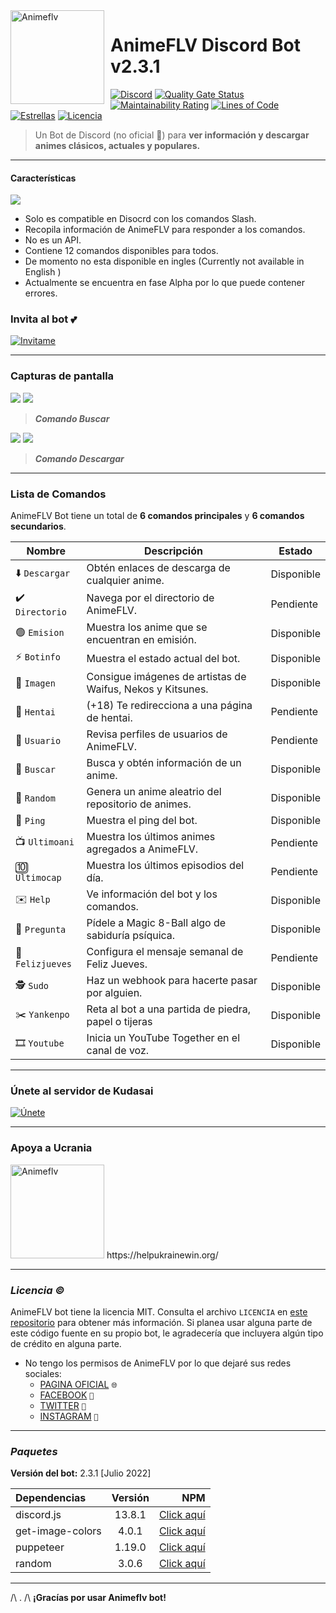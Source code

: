 <img width="150" height="150" align="left" style="float: left; margin: 0 10px 0 0;" alt="Animeflv" src="https://cdn.discordapp.com/avatars/938856255416569946/d5facd45ba90a6774f728365e9266b40.webp"> 

# AnimeFLV Discord Bot v2.3.1

[![Discord](https://img.shields.io/badge/discord.js-v13.8.1-red.svg?logo=npm)](https://www.npmjs.com/package/discord.js) [![Quality Gate Status](https://sonarcloud.io/api/project_badges/measure?project=Manzanitabot123_AnimeFLV_DiscordBOT&metric=alert_status)](https://sonarcloud.io/summary/new_code?id=Manzanitabot123_AnimeFLV_DiscordBOT) [![Maintainability Rating](https://sonarcloud.io/api/project_badges/measure?project=Manzanitabot123_AnimeFLV_DiscordBOT&metric=sqale_rating)](https://sonarcloud.io/summary/new_code?id=Manzanitabot123_AnimeFLV_DiscordBOT) [![Lines of Code](https://sonarcloud.io/api/project_badges/measure?project=Manzanitabot123_AnimeFLV_DiscordBOT&metric=ncloc)](https://sonarcloud.io/summary/new_code?id=Manzanitabot123_AnimeFLV_DiscordBOT) [![Estrellas](https://img.shields.io/github/stars/Manzanitabot123/AnimeFLV_DiscordBOT.svg)](https://github.com/Manzanitabot123/AnimeFLV_DiscordBOT) [![Licencia](https://img.shields.io/github/license/Manzanitabot123/AnimeFLV_DiscordBOT.svg)](https://github.com/Manzanitabot123/AnimeFLV_DiscordBOT/blob/master/LICENSE)

> Un Bot de Discord (no oficial 🤖) para **ver información y descargar animes clásicos, actuales y populares.**

----

####  Características
![](https://cdn.discordapp.com/attachments/945405660433117196/987098300740157480/Copia_de_LOGO_2.1.0_no_oficial.gif)

- Solo es compatible en Disocrd con los comandos Slash.
- Recopila información de AnimeFLV para responder a los comandos.
- No es un API.
- Contiene 12 comandos disponibles para todos.
- De momento no esta disponible en ingles (Currently not available in English )
- Actualmente se encuentra en fase Alpha por lo que puede contener errores.

### **Invita al bot 💕**
[![Invitame](https://discordbotlist.com/api/v1/bots/938856255416569946/widget)](https://discordbotlist.com/bots/938856255416569946)

----

### **Capturas de pantalla**

![](https://cdn.discordapp.com/attachments/945405660433117196/987124888697454592/unknown.png)
![](https://cdn.discordapp.com/attachments/945405660433117196/987124229898133544/unknown.png)
> ***Comando Buscar***


![](https://cdn.discordapp.com/attachments/945405660433117196/987124693712666644/unknown.png)
![](https://cdn.discordapp.com/attachments/945405660433117196/987124792593358848/unknown.png)
> ***Comando Descargar***

----

### **Lista de Comandos**

AnimeFLV Bot tiene un total de **6 comandos principales** y **6 comandos secundarios**.

| Nombre | Descripción            | Estado
| ------------- | ------------------------------ | ----- |
| ⬇️️ `Descargar` | Obtén enlaces de descarga de cualquier anime. | Disponible
| ✔️ `Directorio` | Navega por el directorio de AnimeFLV. | Pendiente
| 🟢 `Emision` | Muestra los anime que se encuentran en emisión. | Disponible
| ⚡ `Botinfo` | Muestra el estado actual del bot. | Disponible
| 📁 `Imagen` | Consigue imágenes de artistas de Waifus, Nekos y Kitsunes.  | Disponible
| 🔞 `Hentai` | (+18) Te redirecciona a una página de hentai. | Pendiente
| 👨 `Usuario` | Revisa perfiles de usuarios de AnimeFLV.    | Pendiente
| 🔲 `Buscar` | Busca y obtén información de un anime. | Disponible
| 🎲 `Random` | Genera un anime aleatrio del repositorio de animes. | Disponible
| 💬 `Ping` | Muestra el ping del bot. | Disponible
| 📺️ `Ultimoani` | Muestra los últimos animes agregados a AnimeFLV. | Pendiente
| 🔟 `Ultimocap` | Muestra los últimos episodios del día. | Pendiente
| ✉️ `Help` | Ve información del bot y los comandos. | Disponible
| 💬 `Pregunta` | Pídele a Magic 8-Ball algo de sabiduría psíquica. | Disponible
| 🤚  `Felizjueves` | Configura el mensaje semanal de Feliz Jueves. | Pendiente
| 🕵️‍ `Sudo` | Haz un webhook para hacerte pasar por alguien. | Disponible
| ✂️ `Yankenpo` | Reta al bot a una partida de piedra, papel o tijeras | Disponible
| 🎞️ `Youtube` | Inicia un YouTube Together en el canal de voz. | Disponible

----

### **Únete al servidor de Kudasai**
[![Únete](https://media.discordapp.net/attachments/911416705903902731/946473280309690388/unknown.png)](https://discord.gg/kudasai)

----

### **Apoya a Ucrania**
<img width="150" height="150"  alt="Animeflv" href="https://helpukrainewin.org/" src="https://cdn.pixabay.com/photo/2017/05/06/21/22/ukraine-2290980_960_720.png"> 
https://helpukrainewin.org/

----

### *Licencia ©️*
AnimeFLV bot tiene la licencia MIT. Consulta el archivo `LICENCIA`  en [este repositorio](https://github.com/Manzanitabot123/AnimeFLV_DiscordBOT/) para obtener más información. Si planea usar alguna parte de este código fuente en su propio bot, le agradecería que incluyera algún tipo de crédito en alguna parte. 

- No tengo los permisos de AnimeFLV por lo que dejaré sus redes sociales:
    - [PAGINA OFICIAL](https://animeflv.net/) `🌐`
    - [FACEBOOK](https://www.facebook.com/armyanime.jp) `💬`
    - [TWITTER](https://twitter.com/ArmyAnime_) `🔗`
    - [INSTAGRAM](https://www.instagram.com/animearmy.jp/) `📸`

----

### *Paquetes*
**Versión del bot:** 2.3.1 [Julio 2022]

| Dependencias  | Versión  | NPM |
| :------------ |:---------------:| -----:|
| discord.js      | 13.8.1 | [Click aquí](https://www.npmjs.com/package/discord.js)
| get-image-colors     | 4.0.1 | [Click aquí](https://www.npmjs.com/package/get-image-colors)
| puppeteer        | 1.19.0 | [Click aquí](https://www.npmjs.com/package/puppeteer)
| random | 3.0.6 | [Click aquí](https://www.npmjs.com/package/random)

----

/\ . /\ **¡Gracías por usar Animeflv bot!**